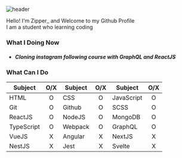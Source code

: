 ![header](https://capsule-render.vercel.app/api?type=wave&color=auto&height=300&section=header&text=Zipperdev&fontSize=90)

Hello! I'm Zipper_ and Welcome to my Github Profile<br/>
I am a student who learning coding

### What I Doing Now
- ##### Cloning instagram following course with GraphQL and ReactJS

### What Can I Do
Subject|O/X|Subject|O/X|Subject|O/X
--|:--:|--|:--:|--|:--:
HTML|O|CSS|O|JavaScript|O
Git|O|Github|O|SCSS|O
ReactJS|O|NodeJS|O|MongoDB|O
TypeScript|O|Webpack|O|GraphQL|O
VueJS|X|Angular|X|NextJS|X
NestJS|X|Jest|X|Svelte|X|
